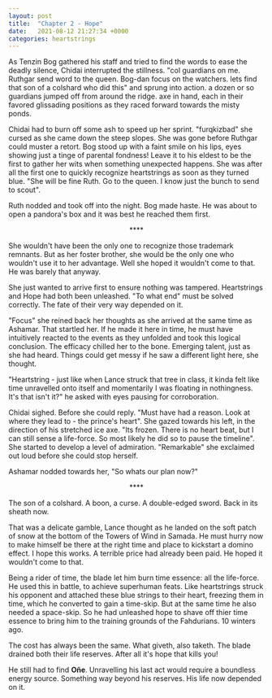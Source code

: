 ```yaml
---
layout: post
title:  "Chapter 2 - Hope"
date:   2021-08-12 21:27:34 +0000
categories: heartstrings
---
```

As Tenzin Bog gathered his staff and tried to find the words to ease the deadly silence, Chidai interrupted the stillness.  "col guardians on me. Ruthgar send word to the queen. Bog-dan focus on the watchers. lets find that son of a colshard who did this" and sprung into action. a dozen or so guardians jumped off from around the ridge. axe in hand, each in their favored glissading positions as they raced forward towards the misty ponds.

Chidai had to burn off some ash to speed up her sprint. "furqkizbad" she cursed as she came down the steep slopes. She was gone before Ruthgar could muster a retort. Bog stood up with a faint smile on his lips, eyes showing just a tinge of parental fondness! Leave it to his eldest to be the first to gather her  wits when something unexpected happens. She was after all the first one to quickly recognize heartstrings as soon as they turned blue. "She will be fine Ruth. Go to the queen. I know just the bunch to send to scout".  

Ruth nodded and took off into the night. Bog made haste. He was about to open a pandora's box and it was best he reached them first.

<center>****</center>

She wouldn't have been the only one to recognize those trademark remnants. But as her foster brother, she would be the only one who wouldn't use it to her advantage. Well she hoped it wouldn't come to that. He was barely that anyway.

She just wanted to arrive first to ensure nothing was tampered. Heartstrings and Hope had both been unleashed. "To what end" must be solved correctly. The fate of their very way depended on it.  

"Focus" she reined back her thoughts as she arrived at the same time as Ashamar. That startled her. If he made it here in time, he must have intuitively reacted to the events as they unfolded and took this logical conclusion. The efficacy chilled her to the bone. Emerging talent, just as she had heard. Things could get messy if he saw a different light here, she thought.  

"Heartstring - just like when Lance struck that tree in class, it kinda felt like time unravelled onto itself and momentarily I was floating in nothingness. It's that isn't it?" he asked with eyes pausing for corroboration.  

Chidai sighed. Before she could reply. "Must have had a reason. Look at where they lead to - the prince's heart". She gazed towards his left, in the direction of his stretched ice axe. "Its frozen. There is no heart beat, but I can still sense a life-force. So most likely he did so to pause the timeline". She started to develop a level of admiration. "Remarkable" she exclaimed out loud before she could stop herself. 

Ashamar nodded towards her, "So whats our plan now?"

<center>****</center>

The son of a colshard. A boon, a curse. A double-edged sword. Back in its sheath now.  

That was a delicate gamble, Lance thought as he landed on the soft patch of snow at the bottom of the Towers of Wind in Samada. He must hurry now to make himself be there at the right time and place to kickstart a domino effect. I hope this works. A terrible price had already been paid. He hoped it wouldn't come to that.   

Being a rider of time, the blade let him burn time essence: all the life-force. He used this in battle, to achieve superhuman feats. Like heartstrings struck his opponent and attached these blue strings to their heart, freezing them in time, which he converted to gain a time-skip. But at the same time he also needed a space-skip. So he had unleashed hope to shave off thier time essence to bring him to the training grounds of the Fahdurians. 10 winters ago.  

The cost has always been the same. What giveth, also taketh. The blade drained both their life reserves. After all it's hope that kills you!  

He still had to find <strong>Oñe</strong>. Unravelling his last act would require a boundless energy source. Something way beyond his reserves. His life now depended on it.
